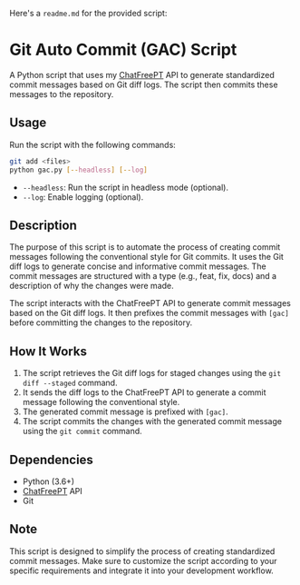 Here's a `readme.md` for the provided script:

# Git Auto Commit (GAC) Script

A Python script that uses my [ChatFreePT](https://chatfreept.example.com) API to generate standardized commit messages based on Git diff logs. The script then commits these messages to the repository.

## Usage

Run the script with the following commands:

```bash
git add <files>
python gac.py [--headless] [--log]
```

- `--headless`: Run the script in headless mode (optional).
- `--log`: Enable logging (optional).

## Description

The purpose of this script is to automate the process of creating commit messages following the conventional style for Git commits. It uses the Git diff logs to generate concise and informative commit messages. The commit messages are structured with a type (e.g., feat, fix, docs) and a description of why the changes were made.

The script interacts with the ChatFreePT API to generate commit messages based on the Git diff logs. It then prefixes the commit messages with `[gac]` before committing the changes to the repository.

## How It Works

1. The script retrieves the Git diff logs for staged changes using the `git diff --staged` command.
2. It sends the diff logs to the ChatFreePT API to generate a commit message following the conventional style.
3. The generated commit message is prefixed with `[gac]`.
4. The script commits the changes with the generated commit message using the `git commit` command.

## Dependencies

- Python (3.6+)
- [ChatFreePT](https://chatfreept.example.com) API
- Git

## Note

This script is designed to simplify the process of creating standardized commit messages. Make sure to customize the script according to your specific requirements and integrate it into your development workflow.
